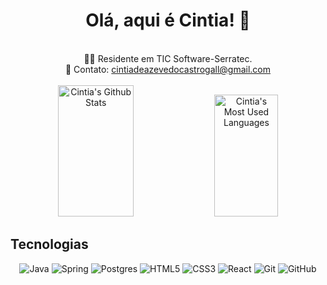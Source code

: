 <h1 align="center"> Olá, aqui é Cintia! 👋</h1>
<br> 
<div align="center">  
 👨‍💻 Residente em TIC Software-Serratec. <br>
 📧 Contato: <a href="#">cintiadeazevedocastrogall@gmail.com</a><br><br>
      <img width="49%" height="210px" src="https://github-readme-stats.vercel.app/api?username=Cintiaaaa&show_icons=true&count_private=true&hide_border=true&title_color=9000D3&icon_color=FFBF00&text_color=F0F8FF&bg_color=000000" alt="Cintia's Github Stats" /> 
      <img width="45%" height="195px" src="https://github-readme-stats.vercel.app/api/top-langs/?username=Cintiaaaa&layout=compact&hide_border=true&title_color=9000D3&text_color=F0F8FF&bg_color=000000" alt="Cintia's Most Used Languages" />
 </div>
 
 <h2>Tecnologias</h2>
 <div align="center">

![Java](https://img.shields.io/badge/java-%23ED8B00.svg?style=for-the-badge&logo=openjdk&logoColor=white)
![Spring](https://img.shields.io/badge/spring-%236DB33F.svg?style=for-the-badge&logo=spring&logoColor=white)
![Postgres](https://img.shields.io/badge/postgres-%23316192.svg?style=for-the-badge&logo=postgresql&logoColor=white)
![HTML5](https://img.shields.io/badge/html5-%23E34F26.svg?style=for-the-badge&logo=html5&logoColor=white)
![CSS3](https://img.shields.io/badge/css3-%231572B6.svg?style=for-the-badge&logo=css3&logoColor=white)
![React](https://img.shields.io/badge/react-%2320232a.svg?style=for-the-badge&logo=react&logoColor=%2361DAFB)
![Git](https://img.shields.io/badge/git-%23F05033.svg?style=for-the-badge&logo=git&logoColor=white)
![GitHub](https://img.shields.io/badge/github-%23121011.svg?style=for-the-badge&logo=github&logoColor=white)

 </div>
